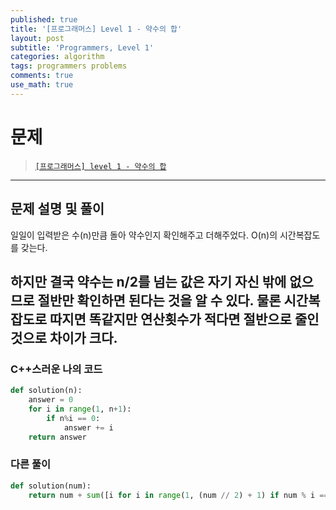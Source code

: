 ```yaml
---
published: true
title: '[프로그래머스] Level 1 - 약수의 합'
layout: post
subtitle: 'Programmers, Level 1'
categories: algorithm
tags: programmers problems
comments: true
use_math: true
---
```


# **문제**

> [`[프로그래머스] level 1 - 약수의 합`](https://school.programmers.co.kr/learn/courses/30/lessons/12928)

---
## **문제 설명 및 풀이**

일일이 입력받은 수(n)만큼 돌아 약수인지 확인해주고 더해주었다. O(n)의 시간복잡도를 갖는다.

하지만 결국 약수는 n/2를 넘는 값은 자기 자신 밖에 없으므로 절반만 확인하면 된다는 것을 알 수 있다. 물론 시간복잡도로 따지면 똑같지만 연산횟수가 적다면 절반으로 줄인 것으로 차이가 크다.
---
### C++스러운 나의 코드
```python
def solution(n):
    answer = 0
    for i in range(1, n+1):
        if n%i == 0:
            answer += i
    return answer
```

### 다른 풀이
```python
def solution(num):
    return num + sum([i for i in range(1, (num // 2) + 1) if num % i == 0])
```
